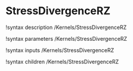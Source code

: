 <!-- MOOSE Documentation Stub: Remove this when content is added. -->

# StressDivergenceRZ
!syntax description /Kernels/StressDivergenceRZ

!syntax parameters /Kernels/StressDivergenceRZ

!syntax inputs /Kernels/StressDivergenceRZ

!syntax children /Kernels/StressDivergenceRZ
